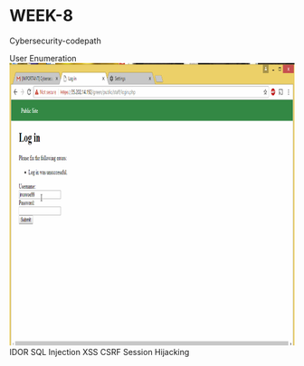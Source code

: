 # WEEK-8
Cybersecurity-codepath


User Enumeration
<img src='https://github.com/sravyakodali/WEEK-8/blob/master/user%20enumeration.gif' width='900' height='500' />
IDOR
SQL Injection
XSS
CSRF
Session Hijacking
